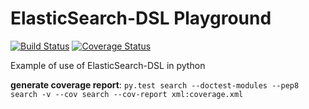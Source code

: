 # ElasticSearch-DSL Playground
[![Build Status](https://travis-ci.com/ArturMichalak/elasticsearch-dsl-playground.svg?branch=master)](https://travis-ci.com/ArturMichalak/elasticsearch-dsl-playground)
[![Coverage Status](https://coveralls.io/repos/github/ArturMichalak/elasticsearch-dsl-playground/badge.svg?branch=master)](https://coveralls.io/github/ArturMichalak/elasticsearch-dsl-playground?branch=master)  

Example of use of ElasticSearch-DSL in python

__generate coverage report__: `py.test search --doctest-modules --pep8 search -v --cov search --cov-report xml:coverage.xml`
